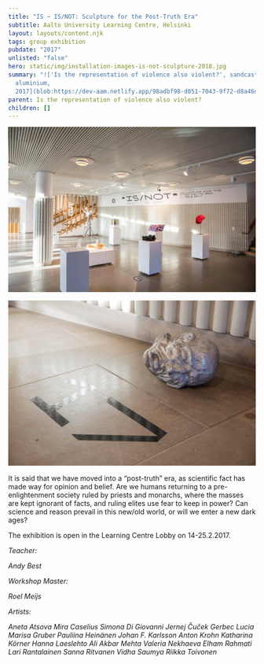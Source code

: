 ```yaml
---
title: "IS ~ IS/NOT: Sculpture for the Post-Truth Era"
subtitle: Aalto University Learning Centre, Helsinki
layout: layouts/content.njk
tags: group exhibition
pubdate: "2017"
unlisted: "false"
hero: static/img/installation-images-is-not-sculpture-2018.jpg
summary: "!['Is the representation of violence also violent?', sandcasted
  aluminium,
  2017](blob:https://dev-aam.netlify.app/98adbf98-d051-7043-9f72-d8a46da7ddd0)"
parent: Is the representation of violence also violent?
children: []
---
```

![Installation view, IS/NOT: Sculpture for the Post-truth Era, 2017, Harold Harad Learning Center, Aalto University, Espoo, FI](static/img/installation-images-is-not-sculpture-2018.jpg)

!['Is the representation of violence also violent?', sandcasted aluminium, 2017](static/img/installation-images-is-not-sculpture-2018-02.jpg)

It is said that we have moved into a “post-truth” era, as scientific fact has made way for opinion and belief. Are we humans returning to a pre-enlightenment society ruled by priests and monarchs, where the masses are kept ignorant of facts, and ruling elites use fear to keep in power? Can science and reason prevail in this new/old world, or will we enter a new dark ages?

The exhibition is open in the Learning Centre Lobby on 14-25.2.2017.

*Teacher:* 

*Andy Best*


*Workshop Master:* 

*Roel Meijs*


*Artists:*


*Aneta Atsova
Mira Caselius
Simona Di Giovanni
Jernej Čuček Gerbec
Lucia Marisa Gruber
Pauliina Heinänen
Johan F. Karlsson
Anton Krohn
Katharina Körner
Hanna Laeslehto
Ali Akbar Mehta
Valeria Nekhaeva
Elham Rahmati
Lari Rantalainen
Sanna Ritvanen
Vidha Saumya
Riikka Toivonen*